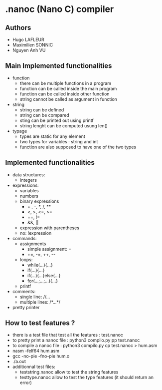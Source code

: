 #   .nanoc (Nano C) compiler

##  Authors
- Hugo LAFLEUR
- Maximilien SONNIC
- Nguyen Anh VU

##  Main Implemented functionalities 
- function
  - there can be multiple functions in a program
  - function can be called inside the main program
  - function can be called inside other function
  - string cannot be called as argument in function
- string
  - string can be defined 
  - string can be compared
  - sting can be printed out using printf
  - string lenght can be computed usung len()
- typage
  - types are static for any element
  - two types for variables : string and int
  - function are also supposed to have one of the two types

## Implemented functionalities
- data structures:
  - integers
- expressions:
  - variables
  - numbers
  - binary expressions
    - \+ , \-, \*, \/, **
    - \<,  \>, \<=, \>=
    - ==, !=
    - &&, ||
  - expression with parentheses
  - no: !expression
- commands:
  - assignments
    - simple assignment: =
    - +=, -=, ++, --
  - loops:
    - while(...){...}
    - if(...){...}
    - if(...){...}else{...}
    - for(...;...;...){...}
  - printf
- comments:
  - single line: //...
  - multiple lines: /\*...\*/
- pretty printer

##  How to test features ?
- there is a test file that test all the features : test.nanoc
- to pretty print a nanoc file : python3 compilo.py pp test.nanoc
- to compile a nanoc file : python3 compilo.py cp test.nanoc > hum.asm
- nasm -felf64 hum.asm
- gcc -no-pie -fno-pie hum.o
- ./a.out
- additionnal test files:
  - teststring.nanoc allow to test the string features
  - testtype.nanoc allow to test the type features (it should return an error)


